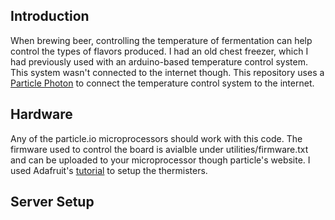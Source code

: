 ## Introduction

When brewing beer, controlling the temperature of fermentation can help control the types of flavors produced. 
I had an old chest freezer, which I had previously used with an arduino-based temperature control system. This system 
wasn't connected to the internet though. This repository uses a 
[Particle Photon](https://www.particle.io/products/hardware/photon-wifi-dev-kit) to connect the temperature control 
system to the internet.

## Hardware

Any of the particle.io microprocessors should work with this code. The firmware used to control the board is avialble under utilities/firmware.txt and can be uploaded to your microprocessor though particle's website. I used Adafruit's [tutorial](https://learn.adafruit.com/thermistor/using-a-thermistor) to setup the thermisters.

## Server Setup

